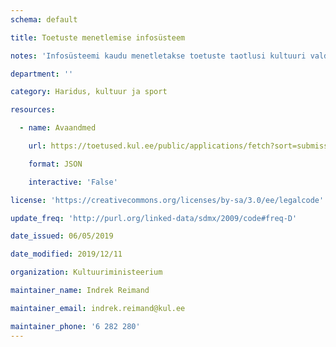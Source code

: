 ```yaml
---
schema: default

title: Toetuste menetlemise infosüsteem

notes: 'Infosüsteemi kaudu menetletakse toetuste taotlusi kultuuri valdkonnas ning avaandmete hulgas on näidatud juba menetletud taotlused.'

department: ''

category: Haridus, kultuur ja sport

resources:

  - name: Avaandmed

    url: https://toetused.kul.ee/public/applications/fetch?sort=submission_date%7Cdesc&page=1&per_page=20000000&applicant=&organization=&applicationround=&submissionDate=%7B%22start%22:null,%22end%22:null%7D

    format: JSON

    interactive: 'False'

license: 'https://creativecommons.org/licenses/by-sa/3.0/ee/legalcode'

update_freq: 'http://purl.org/linked-data/sdmx/2009/code#freq-D'

date_issued: 06/05/2019

date_modified: 2019/12/11

organization: Kultuuriministeerium

maintainer_name: Indrek Reimand

maintainer_email: indrek.reimand@kul.ee

maintainer_phone: '6 282 280'
---
```


